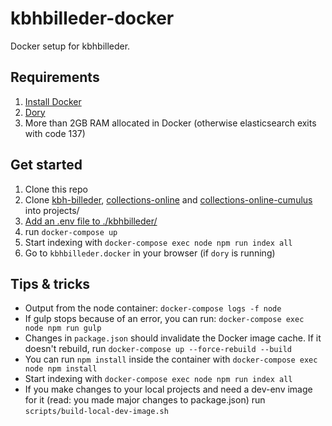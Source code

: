 kbhbilleder-docker
==================

Docker setup for kbhbilleder.

Requirements
------------
1. [Install Docker](https://store.docker.com/search?type=edition&offering=community)
2. [Dory](https://github.com/FreedomBen/dory#installation)
3. More than 2GB RAM allocated in Docker (otherwise elasticsearch exits with code 137)

Get started
-------
1. Clone this repo
2. Clone [kbh-billeder](https://github.com/CopenhagenCityArchives/kbh-billeder), [collections-online](https://github.com/CopenhagenCityArchives/collections-online) and [collections-online-cumulus](https://github.com/CopenhagenCityArchives/collections-online-cumulus) into projects/
3. [Add an .env file to ./kbhbilleder/](https://github.com/CopenhagenCityArchives/kbh-billeder#create-a-env-file-with-environment-variables)
4. run ``docker-compose up``
5. Start indexing with `docker-compose exec node npm run index all`
6. Go to `kbhbilleder.docker` in your browser (if `dory` is running)

Tips & tricks
-------------
* Output from the node container: `docker-compose logs -f node`
* If gulp stops because of an error, you can run: `docker-compose exec node npm run gulp`
* Changes in `package.json` should invalidate the Docker image cache.
If it doesn't rebuild, run `docker-compose up --force-rebuild --build`
* You can run `npm install` inside the container with `docker-compose exec node npm install`
* Start indexing with `docker-compose exec node npm run index all`
* If you make changes to your local projects and need a dev-env image for it (read: you made major changes to package.json) run `scripts/build-local-dev-image.sh`
